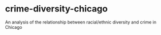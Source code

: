 # crime-diversity-chicago
An analysis of the relationship between racial/ethnic diversity and crime in Chicago
